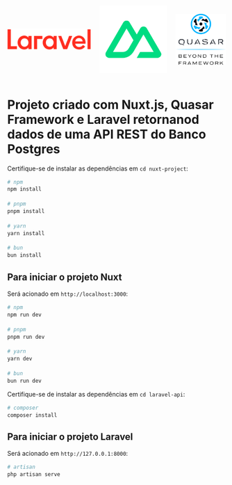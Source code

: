 <div
    style="display: flex; gap: 20px;
           justify-content: center;
           align-items: center"
>
    <p>
        <a href="https://laravel.com" target="_blank">
            <img
                src="./assets/logot_laravel.svg"
                width="250" alt="Laravel Logo"
            >
        </a>
    </p>
    <p>
        <a href="https://laravel.com" target="_blank">
            <img
                src="./assets/icon_nuxt.png"
                width="200" alt="Nuxt Logo"
            >
        </a>
    </p>
    <p>
        <a href="https://laravel.com" target="_blank">
            <img
                src="./assets/quasar-logo-vertical.svg"
                width="150"
                alt="Quasar Logo"
            >
        </a>
    </p>
</div>

# Projeto criado com Nuxt.js, Quasar Framework e Laravel retornanod dados de uma API REST do Banco Postgres

Certifique-se de instalar as dependências em `cd nuxt-project`:

```bash
# npm
npm install

# pnpm
pnpm install

# yarn
yarn install

# bun
bun install
```

## Para iniciar o projeto Nuxt

Será acionado em `http://localhost:3000`:

```bash
# npm
npm run dev

# pnpm
pnpm run dev

# yarn
yarn dev

# bun
bun run dev
```

Certifique-se de instalar as dependências em `cd laravel-api`:

```bash
# composer
composer install
```

## Para iniciar o projeto Laravel

Será acionado em  `http://127.0.0.1:8000`:

```bash
# artisan
php artisan serve
```
